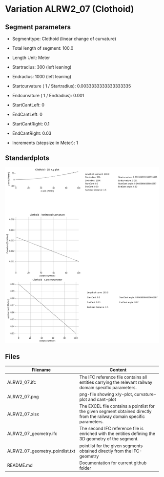 # Variation ALRW2_07 (Clothoid)

## Segment parameters

* Segmenttype: Clothoid (linear change of curvature)

* Total length of segment: 100.0

* Length Unit: Meter

* Startradius: 300 (left leaning)

* Endradius: 1000 (left leaning)

* Startcurvature ( 1 / Startradius): 0.0033333333333333335

* Endcurvature ( 1 / Endradius): 0.001

* StartCantLeft: 0

* EndCantLeft: 0

* StartCantRight: 0.1

* EndCantRight: 0.03

* Increments (stepsize in Meter): 1

## Standardplots

<img src="./ALRW2_07.png">


## Files


| Filename                      | Content |
| ----------------------------- | --------------------------------------------------------------------------------------------- |
| ALRW2_07.ifc | The IFC reference file contains all entities carrying the relevant railway domain specific parameters. |
| ALRW2_07.png | png-file showing x/y-plot, curvature-plot and cant-plot  |
| ALRW2_07.xlsx | The EXCEL file contains a pointlist for the given segment obtained directly from the railway domain specific parameters.  |
| ALRW2_07_geometry.ifc | The second IFC reference file is enriched with the entities defining the 3D geometry of the segment.  |
| ALRW2_07_geometry_pointlist.txt | pointlist for the given segments obtained directly from the IFC-geometry  |
| README.md | Documentation for current github folder  |


